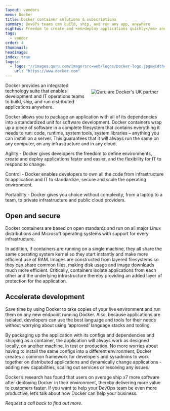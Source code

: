 ```yaml
---
layout: vendors
menu: Docker
title: Docker container solutions & subscriptions
summary: DevOPs teams can build, ship, and run any app, anywhere
eightws: Freedom to create and <em>deploy applications quickly</em> and easily
tags:
  - vendor
order: 4
thumbnail:
headimage:
index: true
logos:
  - logo: "//images.quru.com/image?src=web/logos/Docker-logo.jpg&width=110"
    url: "https://www.docker.com"
---
```


<div id="image" style="float: right; padding: 20px 20px"> <img class="clickable" src="http://images.quru.com/image?src=web/logos/dockerbadge.jpg" title="Docker" alt="Quru are Docker's UK partner"> </div>

Docker provides an integrated technology suite that enables development and IT operations teams to build, ship, and run distributed applications anywhere.

Docker allows you to package an application with all of its dependencies into a standardized unit for software development. Docker containers wrap up a piece of software in a complete filesystem that contains everything it needs to run: code, runtime, system tools, system libraries – anything you can install on a server. This guarantees that it will always run the same on any computer, on any infrastructure and in any cloud.

Agility - Docker gives developers the freedom to define environments, create and deploy applications faster and easier, and the flexibility for IT to respond to change.

Control - Docker enables developers to own all the code from infrastructure to application and IT to standardize, secure and scale the operating environment.

Portability - Docker gives you choice without complexity, from a laptop to a team, to private infrastructure and public cloud providers.

## Open and secure

Docker containers are based on open standards and run on all major Linux distributions and Microsoft operating systems with support for every infrastructure.

In addition, if containers are running on a single machine, they all share the same operating system kernel so they start instantly and make more efficient use of RAM. Images are constructed from layered filesystems so they can share common files, making disk usage and image downloads much more efficient. Critically, containers isolate applications from each other and the underlying infrastructure thereby providing an added layer of protection for the application.

## Accelerate development

Save time by using Docker to take copies of your live environment and run them on any new endpoint running Docker. Also, because applications are isolated, developers can use the best language and tools for their needs without worrying about using ‘approved’ language stacks and tooling.

By packaging up the application with its configs and dependencies and shipping as a container, the application will always work as designed locally, on another machine, in test or production. No more worries about having to install the same configs into a different environment, Docker creates a common framework for developers and sysadmins to work together on distributed applications and dynamically change applications - adding new capabilities, scaling out services or resolving any issues.

Docker’s research has found that users on average ship x7 more software after deploying Docker in their environment, thereby delivering more value to customers faster. If you want to help your DevOps team be even more productive, let’s talk about how Docker can help your business.

*Request a call back to find out more.*
